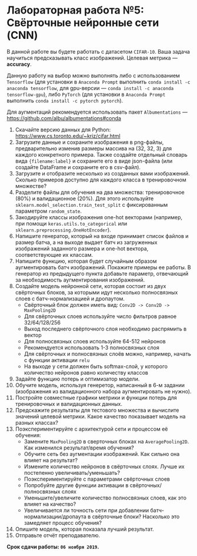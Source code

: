 ﻿# Лабораторная работа №5: Cвёрточные нейронные сети (CNN)

В данной работе вы будете работать с датасетом `CIFAR-10`. Ваша задача научиться предсказывать класс изображений. Целевая метрика — **accuracy**.

Данную работу на выбор можно выполнять либо с использованием `Tensorflow` (для установки в `Anaconda Prompt` выполнить `conda install -c anaconda tensorflow`, 
для gpu-версии — `conda install -c anaconda tensorflow-gpu`), либо `PyTorch` (для установки в `Anaconda Prompt` выполнить `conda install -c pytorch pytorch`).

Для аугментаций рекомендуется использовать пакет `Albumentations` — https://github.com/albu/albumentations#conda

1. Скачайте версию данных для Python: https://www.cs.toronto.edu/~kriz/cifar.html
2. Загрузите данные и сохраните изображения в png-файлы, предварительно изменив размеры массива на (32, 32, 3) для каждого конкретного примера. Также создайте отдельный словарь 
вида `{filename:label}` и сохраните его в виде json-файла (или создайте DataFrame и сохраните его в csv-файл).
3. Загрузите и отобразите несколько из созданных вами изображений. Сколько примеров доступно для каждого класса в тренировочном множестве?
4. Разделите файлы для обучения на два множества: тренировочное (80%) и валидационное (20%). Для этого используйте `sklearn.model_selection.train_test_split` с фиксированным 
параметром `random_state`.
5. Закодируйте классы изображения one-hot векторами (например, при помощи `keras.utils.to_categorical` или `sklearn.preprocessing.OneHotEncoder`).
6. Напишите генератор, который на входе принимает список файлов и размер батча, а на выходе выдает батч из загруженных изображений заданного размера и one-hot вектора, 
соответствующие их классам.
7. Напишите функцию, которая будет случайным образом аугментировать батч изображений. Покажите примеры ее работы. В генератор из предыдущего пункта добавьте параметр, 
отвечающий за необходимость аугментирования изображений.
8. Создайте модель нейронной сети, которая состоит из двух свёрточных блоков, за которыми идут несколько полносвязных слоев с батч-нормализацией и дропаутом.
    * Свёрточный блок должен иметь вид: `Conv2D -> Conv2D -> MaxPooling2D`
    * Для свёрточных слоев используйте число фильтров равное 32/64/128/256
    * Выход последнего свёрточного слоя необходимо распрямить в вектор
    * Для полносвязных слоев используйте 64-512 нейронов
    * Рекомендуется использовать 1-3 полносвязных слоя
    * Для свёрточных и полносвязных слоёв можно, например, начать с функции активации `relu`
    * На выходе у сети должен быть softmax-слой, у которого количество нейронов равно количеству классов
9. Задайте функцию потерь и оптимизатор модели.
10. Обучите модель, используя генеретор, написанный в 6-м задании (изображения из валидационного набора аугментировать не нужно). 
11. Постройте совместные графики метрики и функции потерь для тренировочных и валидационных данных.
12. Предскажите результаты для тестового множества и вычислите значений целевой метрики. Какое качество показывает модель на разных классах?
13. Поэкспериментируйте с архитектурой сети и процессом её обучения:
    * Замените `MaxPooling2D` в сверточных блоках на `AveragePooling2D`. Как изменился результат/время обучения?
    * Обучите сеть без аугментации изображений. Как сильно она влияет на результат? 
    * Измените количество нейронов в свёрточных слоях. Лучше их постепенно увеличивать/уменьшать?
    * Поэкспериментируйте с параметрами свёрточных слоев
    * Попробуйте другие функции активации в свёрточных/полносвязных слоях
    * Уменьшите/увеличите количество полносвязных слоев, как это влияет на качество?
    * Увеличивается ли точность сети при добавлении батч-нормализации/дропаута в свёрточные блоки? Насколько это замедляет процесс обучения?
14. Опишите модель, которая показала лучший результат.
15. Отправьте отчёт преподавателю.

**Срок сдачи работы: `06 ноября 2019`.**